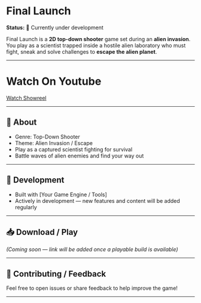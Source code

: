 
# Final Launch

**Status:** 🚧 Currently under development

Final Launch is a **2D top-down shooter** game set during an **alien invasion**.
You play as a scientist trapped inside a hostile alien laboratory who must fight, sneak and solve challenges to **escape the alien planet**.

---

# Watch On Youtube

[Watch Showreel](https://youtu.be/MedntCC3fnY?si=2JA6OXVLkRHAv3uu)

---

## 📝 About

* Genre: Top-Down Shooter
* Theme: Alien Invasion / Escape
* Play as a captured scientist fighting for survival
* Battle waves of alien enemies and find your way out


---

## 🚀 Development

* Built with \[Your Game Engine / Tools]
* Actively in development — new features and content will be added regularly

---

## 📥 Download / Play

*(Coming soon — link will be added once a playable build is available)*

---

## 🤝 Contributing / Feedback

Feel free to open issues or share feedback to help improve the game!

---
